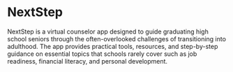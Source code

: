 # NextStep
NextStep is a virtual counselor app designed to guide graduating high school seniors through the often-overlooked challenges of transitioning into adulthood. The app provides practical tools, resources, and step-by-step guidance on essential topics that schools rarely cover such as job readiness, financial literacy, and personal development.
